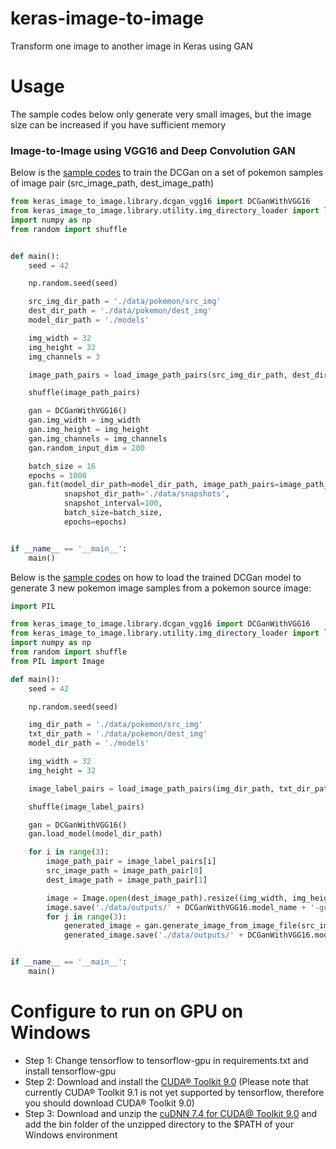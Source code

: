 # keras-image-to-image

Transform one image to another image in Keras using GAN

# Usage

The sample codes below only generate very small images, but the image size can be increased if you have sufficient
memory 

### Image-to-Image using VGG16 and Deep Convolution GAN

Below is the [sample codes](demo/dcgan_vgg16_train.py) to train the DCGan on a set of pokemon samples of image pair 
(src_image_path, dest_image_path)

```python
from keras_image_to_image.library.dcgan_vgg16 import DCGanWithVGG16
from keras_image_to_image.library.utility.img_directory_loader import load_image_path_pairs
import numpy as np
from random import shuffle


def main():
    seed = 42

    np.random.seed(seed)

    src_img_dir_path = './data/pokemon/src_img'
    dest_dir_path = './data/pokemon/dest_img'
    model_dir_path = './models'

    img_width = 32
    img_height = 32
    img_channels = 3

    image_path_pairs = load_image_path_pairs(src_img_dir_path, dest_dir_path)

    shuffle(image_path_pairs)

    gan = DCGanWithVGG16()
    gan.img_width = img_width
    gan.img_height = img_height
    gan.img_channels = img_channels
    gan.random_input_dim = 200

    batch_size = 16
    epochs = 1000
    gan.fit(model_dir_path=model_dir_path, image_path_pairs=image_path_pairs,
            snapshot_dir_path='./data/snapshots',
            snapshot_interval=100,
            batch_size=batch_size,
            epochs=epochs)


if __name__ == '__main__':
    main()

```

Below is the [sample codes](demo/dcgan_vgg16_generate.py) on how to load the trained DCGan model to generate
3 new pokemon image samples from a pokemon source image:

```python
import PIL

from keras_image_to_image.library.dcgan_vgg16 import DCGanWithVGG16
from keras_image_to_image.library.utility.img_directory_loader import load_image_path_pairs
import numpy as np
from random import shuffle
from PIL import Image

def main():
    seed = 42

    np.random.seed(seed)

    img_dir_path = './data/pokemon/src_img'
    txt_dir_path = './data/pokemon/dest_img'
    model_dir_path = './models'

    img_width = 32
    img_height = 32

    image_label_pairs = load_image_path_pairs(img_dir_path, txt_dir_path)

    shuffle(image_label_pairs)

    gan = DCGanWithVGG16()
    gan.load_model(model_dir_path)

    for i in range(3):
        image_path_pair = image_label_pairs[i]
        src_image_path = image_path_pair[0]
        dest_image_path = image_path_pair[1]

        image = Image.open(dest_image_path).resize((img_width, img_height), PIL.Image.ANTIALIAS)
        image.save('./data/outputs/' + DCGanWithVGG16.model_name + '-generated-' + str(i) + '-0.png')
        for j in range(3):
            generated_image = gan.generate_image_from_image_file(src_image_path)
            generated_image.save('./data/outputs/' + DCGanWithVGG16.model_name + '-generated-' + str(i) + '-' + str(j) + '.png')


if __name__ == '__main__':
    main()

```

# Configure to run on GPU on Windows

* Step 1: Change tensorflow to tensorflow-gpu in requirements.txt and install tensorflow-gpu
* Step 2: Download and install the [CUDA® Toolkit 9.0](https://developer.nvidia.com/cuda-90-download-archive) (Please note that
currently CUDA® Toolkit 9.1 is not yet supported by tensorflow, therefore you should download CUDA® Toolkit 9.0)
* Step 3: Download and unzip the [cuDNN 7.4 for CUDA@ Toolkit 9.0](https://developer.nvidia.com/cudnn) and add the
bin folder of the unzipped directory to the $PATH of your Windows environment 

